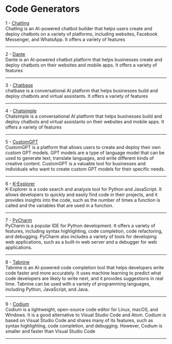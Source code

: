 <h1>
    Code Generators
</h1>

1 - <a href="https://chatling.ai/"> Chatling</a> <br>
Chatling is an AI-powered chatbot builder that helps users create and deploy chatbots on a variety of platforms, including websites, Facebook Messenger, and WhatsApp. It offers a variety of features<br><hr>
2 - <a href="https://dante-ai.com/">Dante</a> <br>
Dante is an AI-powered chatbot platform that helps businesses create and deploy chatbots on their websites and mobile apps. It offers a variety of features<br><hr>
3 - <a href="https://Chatbase.co">Chatbase</a> <br>
chatbase is a conversational AI platform that helps businesses build and deploy chatbots and virtual assistants. It offers a variety of features<br><hr>
4 - <a href="https://www.chatsimple.ai/">Chatsimple</a> <br>
Chatsimple is a conversational AI platform that helps businesses build and deploy chatbots and virtual assistants on their websites and mobile apps. It offers a variety of features<br><hr>
5 - <a href="https://customgpt.ai/">CustomGPT</a> <br>
CustomGPT is a platform that allows users to create and deploy their own custom GPT models. GPT models are a type of language model that can be used to generate text, translate languages, and write different kinds of creative content. CustomGPT is a valuable tool for businesses and individuals who want to create custom GPT models for their specific needs.<br><hr>
6 - <a href="https://k-explorer.ai/">K-Explorer</a> <br>
K-Explorer is a code search and analysis tool for Python and JavaScript. It allows developers to quickly and easily find code in their projects, and it provides insights into the code, such as the number of times a function is called and the variables that are used in a function.<br><hr>
7 - <a href="https://www.jetbrains.com/pycharm/">PyCharm</a> <br>
PyCharm is a popular IDE for Python development. It offers a variety of features, including syntax highlighting, code completion, code refactoring, and debugging. PyCharm also includes a variety of tools for developing web applications, such as a built-in web server and a debugger for web applications.<br><hr>
8 - <a href="https://www.tabnine.com/">Tabnine</a> <br>
Tabnine is an AI-powered code completion tool that helps developers write code faster and more accurately. It uses machine learning to predict what code developers are likely to write next, and it provides suggestions in real time. Tabnine can be used with a variety of programming languages, including Python, JavaScript, and Java.<br><hr>
9 - <a href="https://www.codium.ai/">Codium </a> <br>
Codium is a lightweight, open-source code editor for Linux, macOS, and Windows. It is a good alternative to Visual Studio Code and Atom. Codium is based on Visual Studio Code and shares many of its features, such as syntax highlighting, code completion, and debugging. However, Codium is smaller and faster than Visual Studio Code
<br><hr>
